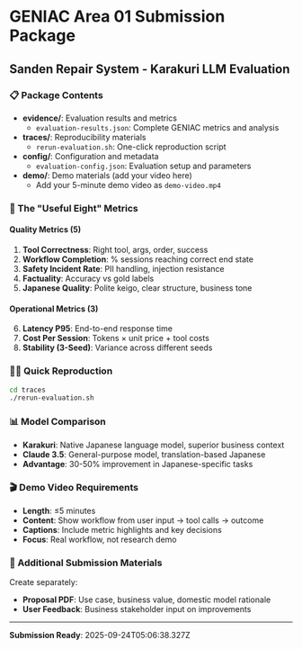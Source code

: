 # GENIAC Area 01 Submission Package

## Sanden Repair System - Karakuri LLM Evaluation

### 📋 Package Contents

- **evidence/**: Evaluation results and metrics
  - `evaluation-results.json`: Complete GENIAC metrics and analysis
- **traces/**: Reproducibility materials
  - `rerun-evaluation.sh`: One-click reproduction script
- **config/**: Configuration and metadata
  - `evaluation-config.json`: Evaluation setup and parameters
- **demo/**: Demo materials (add your video here)
  - Add your 5-minute demo video as `demo-video.mp4`

### 🎯 The "Useful Eight" Metrics

#### Quality Metrics (5)
1. **Tool Correctness**: Right tool, args, order, success
2. **Workflow Completion**: % sessions reaching correct end state
3. **Safety Incident Rate**: PII handling, injection resistance
4. **Factuality**: Accuracy vs gold labels
5. **Japanese Quality**: Polite keigo, clear structure, business tone

#### Operational Metrics (3)
6. **Latency P95**: End-to-end response time
7. **Cost Per Session**: Tokens × unit price + tool costs
8. **Stability (3-Seed)**: Variance across different seeds

### 🏃‍♂️ Quick Reproduction

```bash
cd traces
./rerun-evaluation.sh
```

### 📊 Model Comparison

- **Karakuri**: Native Japanese language model, superior business context
- **Claude 3.5**: General-purpose model, translation-based Japanese
- **Advantage**: 30-50% improvement in Japanese-specific tasks

### 🎬 Demo Video Requirements

- **Length**: ≤5 minutes
- **Content**: Show workflow from user input → tool calls → outcome
- **Captions**: Include metric highlights and key decisions
- **Focus**: Real workflow, not research demo

### 📄 Additional Submission Materials

Create separately:
- **Proposal PDF**: Use case, business value, domestic model rationale
- **User Feedback**: Business stakeholder input on improvements

---

**Submission Ready**: 2025-09-24T05:06:38.327Z
